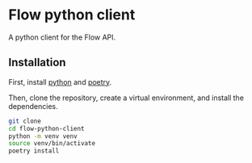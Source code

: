 # Flow python client

A python client for the Flow API.

## Installation

First, install [python](https://www.python.org/downloads/) and [poetry](https://python-poetry.org/docs/#installing-with-the-official-installer).

Then, clone the repository, create a virtual environment, and install the dependencies.
    
```bash
git clone
cd flow-python-client
python -m venv venv
source venv/bin/activate
poetry install
```
